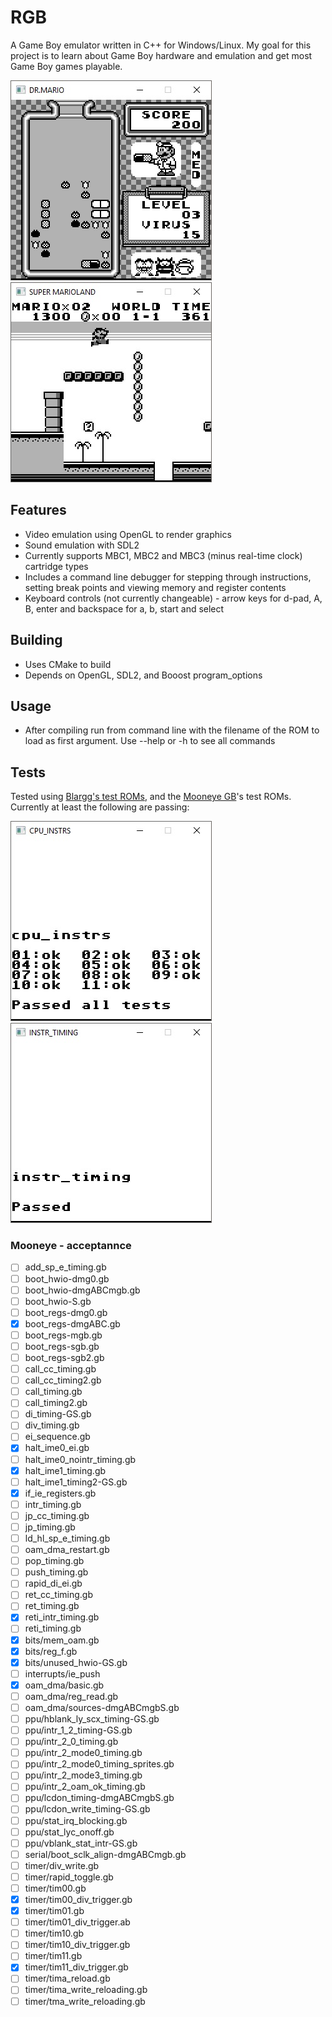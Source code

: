 # RGB

A Game Boy emulator written in C++ for Windows/Linux. My goal for this project is to learn about Game Boy hardware and emulation and get most Game Boy games playable.

![dr mario](/screenshots/dr_mario.jpg)![super mario land](/screenshots/super_mario_land.jpg)

## Features
- Video emulation using OpenGL to render graphics
- Sound emulation with SDL2
- Currently supports MBC1, MBC2 and MBC3 (minus real-time clock) cartridge types
- Includes a command line debugger for stepping through instructions, setting break points and viewing memory and register contents
- Keyboard controls (not currently changeable) - arrow keys for d-pad, A, B, enter and backspace for a, b, start and select

## Building
- Uses CMake to build
- Depends on OpenGL, SDL2, and Booost program_options

## Usage
- After compiling run from command line with the filename of the ROM to load as first argument. Use --help or -h to see all commands

## Tests

Tested using [Blargg's test ROMs](https://github.com/retrio/gb-test-roms), and the [Mooneye GB](https://github.com/Gekkio/mooneye-gb)'s test ROMs. Currently at least the following are passing:

![cpu_instrs.gb](/screenshots/blargg_cpu_instrs.jpg)![instr_timing.gb](/screenshots/blargg_instr_timing.jpg)

### Mooneye - acceptannce

- [ ] add_sp_e_timing.gb
- [ ] boot_hwio-dmg0.gb
- [ ] boot_hwio-dmgABCmgb.gb
- [ ] boot_hwio-S.gb
- [ ] boot_regs-dmg0.gb
- [x] boot_regs-dmgABC.gb
- [ ] boot_regs-mgb.gb
- [ ] boot_regs-sgb.gb
- [ ] boot_regs-sgb2.gb
- [ ] call_cc_timing.gb
- [ ] call_cc_timing2.gb
- [ ] call_timing.gb
- [ ] call_timing2.gb
- [ ] di_timing-GS.gb
- [ ] div_timing.gb
- [ ] ei_sequence.gb
- [x] halt_ime0_ei.gb
- [ ] halt_ime0_nointr_timing.gb
- [x] halt_ime1_timing.gb
- [ ] halt_ime1_timing2-GS.gb
- [x] if_ie_registers.gb
- [ ] intr_timing.gb
- [ ] jp_cc_timing.gb
- [ ] jp_timing.gb
- [ ] ld_hl_sp_e_timing.gb
- [ ] oam_dma_restart.gb
- [ ] pop_timing.gb
- [ ] push_timing.gb
- [ ] rapid_di_ei.gb
- [ ] ret_cc_timing.gb
- [ ] ret_timing.gb
- [x] reti_intr_timing.gb
- [ ] reti_timing.gb
- [x] bits/mem_oam.gb
- [x] bits/reg_f.gb
- [x] bits/unused_hwio-GS.gb
- [ ] interrupts/ie_push
- [x] oam_dma/basic.gb
- [ ] oam_dma/reg_read.gb
- [ ] oam_dma/sources-dmgABCmgbS.gb
- [ ] ppu/hblank_ly_scx_timing-GS.gb
- [ ] ppu/intr_1_2_timing-GS.gb
- [ ] ppu/intr_2_0_timing.gb
- [ ] ppu/intr_2_mode0_timing.gb
- [ ] ppu/intr_2_mode0_timing_sprites.gb
- [ ] ppu/intr_2_mode3_timing.gb
- [ ] ppu/intr_2_oam_ok_timing.gb
- [ ] ppu/lcdon_timing-dmgABCmgbS.gb
- [ ] ppu/lcdon_write_timing-GS.gb
- [ ] ppu/stat_irq_blocking.gb
- [ ] ppu/stat_lyc_onoff.gb
- [ ] ppu/vblank_stat_intr-GS.gb
- [ ] serial/boot_sclk_align-dmgABCmgb.gb
- [ ] timer/div_write.gb
- [ ] timer/rapid_toggle.gb
- [ ] timer/tim00.gb
- [x] timer/tim00_div_trigger.gb
- [x] timer/tim01.gb
- [ ] timer/tim01_div_trigger.ab
- [ ] timer/tim10.gb
- [ ] timer/tim10_div_trigger.gb
- [ ] timer/tim11.gb
- [x] timer/tim11_div_trigger.gb
- [ ] timer/tima_reload.gb
- [ ] timer/tima_write_reloading.gb
- [ ] timer/tma_write_reloading.gb
